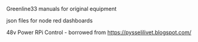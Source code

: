 Greenline33 manuals for original equipment

json files for node red dashboards 

48v Power
RPi Control - borrowed from https://pysselilivet.blogspot.com/


